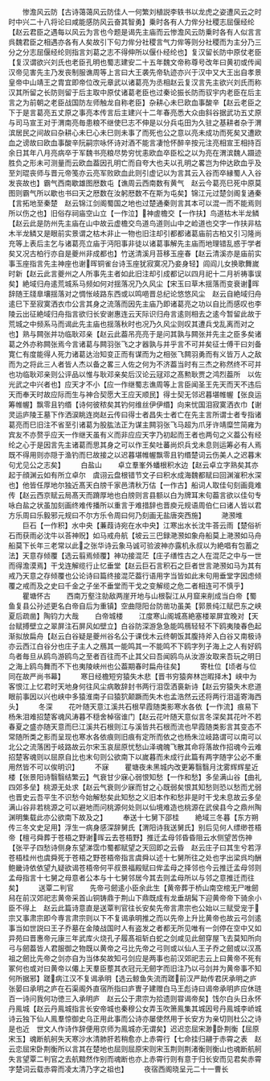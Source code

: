 <!-- { "loadSidebar": true } -->
　　惨澹风云防【古诗蔼蔼风云防佳人一何繁刘植説李轶书以龙虎之姿遭风云之时时中兴二十八将论曰咸能感防风云奋其智勇】乗时各有人力侔分社稷志屈偃经纶【赵云君臣之遇每以风云为言也今题是谒先主庙而云惨澹风云防乗时各有人似言言呉魏君臣之相遇亦各有人矣故引下句力侔分社稷言气力侔等则分社稷而为主分乃三分之分志屈偃经纶则指言刘葛之志不得伸所以偃仆经纶也】复汉留长防中原仗老臣【复汉谓欲兴刘氏也老臣孔明也蜀志建安二十五年魏文帝称尊号改年曰黄初或传闻汉帝见害先主乃发丧制服谯周等上言曰大王袭先帝轨迹亦兴于汉中又大王出自孝景皇帝中山靖王之胄宜即帝位改元章武以诸葛亮为丞相赵云复汉言先主欲兴刘氏而称汉其所留之长防则留于后主取中原仗诸葛老臣也过秦论振长防而驭宇内老臣在后主言之为前朝之老臣战国防左师触龙自称老臣】杂耕心未巳欧血事酸辛【赵云老臣之下于是言葛亮五丈原之事亮本传言后主建兴十二年春亮悉大众由斜谷据武功五丈原与司马宣王对于渭南亮毎患粮不继使巳志不伸是以分兵屯田为久驻之基耕者杂于渭滨居民之间故曰杂耕心未巳心未巳则未事了而死也公之意以亮未成功而死矣又遭欧血之谤故曰欧血事酸辛阮嗣宗咏怀诗对酒不能言凄怆怀醉辛按元注亮相宣王相持百余日其年八月亮病卒于军魏书亮粮尽势穷忧恚欧血卒臣松之以为亮在渭滨魏人蹑迹胜负之形未可测量而云欧血葢因孔明亡而自夸大也夫以孔明之畧岂为仲达欧血乎及至刘琨丧师与晋元帝笺亦云亮军败欧血此则引虚记以为言其云入谷而卒縁蜀人入谷发丧故也】霸气西南歇雄图厯数屯【谯周云西南数有黄气　赵云今葛亮巳死中原莫图则霸气所以歇也书曰天之厯数在汝躬厯数不在斯为屯矣】锦江元过楚剑阁复通秦【言拓地至秦楚　赵云锦江剑阁蜀国之地也过楚通秦则言其本可以混一而不能焉则所以伤之也】旧俗存祠庙空山立【一作泣】神虗檐交【一作扶】鸟道枯木半龙鳞【赵云此是防州先主庙在山中故云虚檐交鸟道鸟道则山中之崄道也交字一作扶非枯木半龙鳞又是眼前实景谓之枯木非止一物也旧注却引都都诸葛庙前古柏又引习隆尚充等上表后主乞与诸葛亮立庙于沔阳事非徒以诸葛事解先主庙而地理错乱惑于学者矣又况古柏行亦自是夔州非成都也】竹送清溪月苔移玉座春【赵云清溪亦是庙前实事玉座指言先主神座也谢晖铜雀台诗玉座犹寂寞况乃妾身轻】闾阎儿女换歌舞嵗时新【赵云此言夔州之人所事先主者如此旧注却引成都记以四月祀十二月祈祷事误矣】絶域归舟逺荒城系马频如何对揺落况乃久风尘【宋玉曰草木揺落而变衰谢晖辞随王牋臯壤揺落对之惆怅岐路东西或以鸣唈晋总纪论悠悠风尘　赵云自絶域归舟逺巳下至寂寞洒衣巾公言其身之流落而因先主庙乃即诸葛亮之功以自比而感叹也李陵云出征絶域归舟指言欲归长安谢惠连云天际识归舟言逺则相去之逺今暂留此故于荒城之中频系马而谒此先主庙也揺落秋时也况乃久风尘则叹其遭兵戈乱离而对之也】熟与闗张并功临耿邓亲【赵云此葢吊亮亮于是问其孰与闗张并先主之臣多矣诸葛之外亦称闗张焉今言诸葛与闗羽张飞之才器孰与并乎言不可并矣征士傅干曰刘备寛仁有度能得人死力诸葛达治知变正而有谋而为之相张飞闗羽勇而有义皆万人之敌而为之将此三人者皆人杰以备之畧三人佐之何为不济葢当时有三杰之称然终不可并也功临耿邓亲则公评品以惟与耿邓亲矣后汉论云冦邓之髙勲耿贾之鸿烈葢所　以佐光武之中兴者也】应天才不小【应一作继蜀志谯周等上言臣闻圣王先天而天不违后天而奉天时故应际而生与神合契愿大王应天顺民】得士契无邻迟暮堪帷幄【张良运筹帷幄】飘零且钓缗【诗何彼秾矣其钓何维丝伊伊缗】向来忧国泪寂寞洒衣巾【谢灵运庐陵王墓下作洒涙眺连岗赵云传曰得士者昌失士者亡在先主言所谓士者专指诸葛亮而巳旧注不省至引诸葛为股肱法正为谋主闗羽张飞马超为爪牙许靖糜竺简雍为宾友不亦赘乎应天一作继天虽有义而非应应天字乃初起而王者也两句之义葢公有经纶之心于是因言先主诸葛而思其身之可以作王矣吐蕃尚炽兵戈未息则运筹必有人焉既不得用则亦隠于渔钓而巳故接之以迟暮堪帷幄飘零且钓缗楚词云伤美人之迟暮末句尤见公之志矣】
　　白盐山
　　卓立羣峯外蟠根积水边【赵云卓立字熟矣其亦起于顔渊云如有所立卓尔　虞诩云盘根错节文子曰积水成海魏都赋曰回渊漼积水深也】他皆任厚地尔独近髙天白牓千家邑清秋万估【一作古】船词人取佳句刻画竟难传【赵云西京赋云局髙天而蹐厚地也白牓则言县额以白为牌耳末句葢言欲以佳句专咏白盐之状虽加刻画终难传播所以重言于难措辞也晋庾元规语周伯仁曰诸人皆以君方乐周曰乐毅邪元规曰不尔方乐令周曰何乃刻画无盐唐突西施】
　　滟滪堆
　　巨石【一作积】水中央【蒹葭诗宛在水中央】江寒出水长沈牛荅云雨【楚俗祈石而获雨必沈牛以荅神贶】如马戒舟航【坡云三巴録滟滪如象舟船莫上滟滪如马舟船莫下长年三老常以此之张华诗云象马诚可验波神亦露机永叔以为絶唱有包蓄之法】天意存倾覆【选云翦焉倾覆】神功接混茫【庄子缮性古之人在混茫之中与一世而得澹漠焉】干戈连解缆行止忆垂堂【赵云巨石言积石之巨者世言滟滪如马为其有戒乃天意之存倾覆也公论诗曰篇终接混茫葢行语用字当皆如此末句用垂堂字因虑倾覆之戒而及之史曰千金之子坐不垂堂而干戈之变解缆之危二者相连可不慎乎】
　　瞿塘怀古
　　西南万壑注勍敌两崖开地与山根裂江从月窟来削成当白帝【蜀鱼复县公孙述更名白帝自后为重镇】空曲隠阳台防凿功虽美【郭景纯江赋巴东之峡夏后疏凿】陶钧力大哉
　　白帝城楼
　　江度寒山阁城髙絶塞楼翠屏宜晚对【天台赋搏壁立之翠屏注石屏风如壁立】白谷防深游急急能鸣鴈轻轻不下鸥夷陵春色起渐拟放扁舟【赵云白谷疑是夔州谷名公于课伐木云终朝饭其腹持斧入白谷又南极诗亦云西江白谷分也庄子主人之鴈其一能鸣其一不能鸣不下鸥字列子海上之人有好鸥鸟者毎旦从鸥鸟游鸥鸟之至者百往而不止其父曰吾闻鸥鸟从汝游汝取来吾玩之明日之海上鸥鸟舞而不下也夷陵峡州也公葢期春时扁舟往矣】
　　寄杜位【顷者与位同在故严尚书幕】
　　寒日经檐短穷猿失木悲【晋书穷猿奔林岂暇择木】峡中为客恨江上忆君时天地身何往风尘病敢辞封书两行泪霑洒裛新诗【赵云穷猿失木悲道眼前事因以兴也峡中多猿淮南子曰猿狖颠蹶而失木也孟浩然云还将两行泪遥寄海西头】
　　冬深
　　花叶随天意江溪共石根早霞随类影寒水各依【一作流】痕易下杨朱泪难招楚客魂风涛暮不穏舍棹宿谁门【赵云花叶随天意似言冬深矣其花叶不若春夏之盛亦随天意而巳江溪共石根则江与溪皆共石根而流也早霞随类影言其变态不常随所类之影而呈现也寒水各依痕则旧痕有定所而依之也杨朱泣岐路谓可以南可以北公之流落困于岐路故云尔宋玉哀屈原忧愁山泽魂魄飞散其命将落故作招魂今云难招楚客魂则以屈原自比也末句则公欲南下以嵗暮而未成行此篇有两字随字公必不重用然皆不可以俟明识】
　　不寐
　　瞿塘夜未黑城内改更筹翳翳月沈雾辉辉星近楼【张景阳诗翳翳结繁云】气衰甘少寐心弱恨知愁【一作和愁】多垒满山谷【曲礼四郊多垒】桃源无处求【赵云气衰则少寐而甘之心既弱矣恨其知愁则恐以愁而尤弱也晋史云吾平生不识愁今始解愁矣此知愁之义旧本作和愁非是时干戈未息故云多垒满山谷非若桃源之可以避地而问桃源何处则以仙境难造也桃源在武侯县今之鼎州陶渊明集载此亦公欲南下故及之】
　　奉送十七舅下邵桂
　　絶域三冬暮【东方朔传三冬文史足用】浮生一病身感深辞舅氏【渭阳诗我送舅氏】别后见何人缥缈苍梧帝【檀弓舜葬于苍梧之野谢晖云去苍梧野】推迁孟母邻昏昏阻云水侧望苦伤神【张平子四愁诗侧身东望涕霑巾蜀都赋望之天回即之云昏　赵云庄子曰其生兮若浮苍梧桂州也虞舜死于苍梧之野苍梧帝指言虞舜以述十七舅所往之处也字出梁呉均酬鲍畿诗依依望九疑欲谒苍梧帝何平叔景福殿赋曰侔孟母之择邻也今云推迁孟母邻则孟母指言十七舅之母意者公本与十七舅邻居今其去则孟母所以与邻之意推迁而往矣】
　　送覃二判官
　　先帝弓劒逺小臣余此生【黄帝葬于桥山南空棺无尸唯劒舄在前汉郊祀志黄帝采首山铜铸鼎于荆山下鼎既成有龙垂胡髯下迎黄帝帝下骑余小臣不得上　赵云此篇诗意直是送覃判官往长安矣先帝言肃宗也公始以三赋受宠于宗又事肃宗即今専言肃宗则以下不复谒承明推之而以先帝上升比黄帝也故云弓剑逺事当如世説曰王子乔墓在金陵战国时人有盗发之者都无所见唯有一剑停在空中又如异苑曰晋惠帝元康三年武库火烧孔子履髙祖斩白蛇之剑咸见此劒穿屋飞去莫知所向弓与劒葢皆人君服御之物既以黄帝之弓比先帝之弓则或以仙人王子乔之劒或以汉髙祖之劒比先帝之剑亦自为当体矣故知弓剑应是两事也前汉郊祀志云上曰黄帝不死有冢何也或对曰黄帝以僊上天羣臣塟其衣冠元无劒字而旧注乃以弓剑并为黄帝事不知何所据邪】蹉病江汉不复谒承明【选云鲸鱼失流而蹉前汉严助传君厌承明之庐张晏曰承明之庐在石渠阁外直宿所指曰庐曺子建赠白马王彪诗曰谒帝承明庐应休琏百一诗问我何功徳三入承明庐　赵云公于肃宗为拾遗则甞谒帝矣】饯尔白头日永怀丹鳯城【赵云丹鳯城指言长安帝城也秦穆公女弄玉吹箫鳯集其城因号丹鳯城李峤城诗云独下仙人鳯羣惊御史乌正用此事而公诗亦屡使然用于长安方为亲切则杜公之诗是也近　世文人作诗作辞便用京师为鳯城亦无谓矣】迟迟恋屈宋渺卧荆衡【屈原宋玉】魂断航舸失天寒沙水清肺肝若稍愈亦上赤霄行【七命挂归翮于赤霄之表　赵云恋屈宋卧荆衡所以言其在楚地也屈则屈原宋则宋玉荆则荆渚衡则衡山也魂断航舸失言望覃二判官之去航黯然作别而魂断也亦上赤霄行则有意于归长安而见君矣赤霄字楚词云载赤霄而凌太清乃字之祖也】
　　夜宿西阁晓呈元二十一曹长
